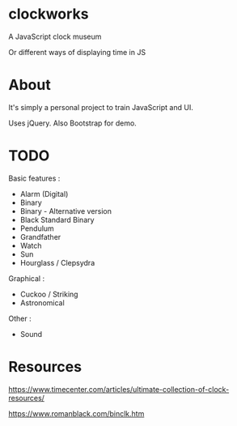 # clockworks
A JavaScript clock museum

Or different ways of displaying time in JS

# About

It's simply a personal project to train JavaScript and UI.

Uses jQuery. Also Bootstrap for demo.

# TODO

Basic features :
* Alarm (Digital)
* Binary
* Binary - Alternative version
* Black Standard Binary
* Pendulum
* Grandfather
* Watch
* Sun
* Hourglass / Clepsydra

Graphical :
* Cuckoo / Striking
* Astronomical

Other :
* Sound

# Resources

https://www.timecenter.com/articles/ultimate-collection-of-clock-resources/

https://www.romanblack.com/binclk.htm
